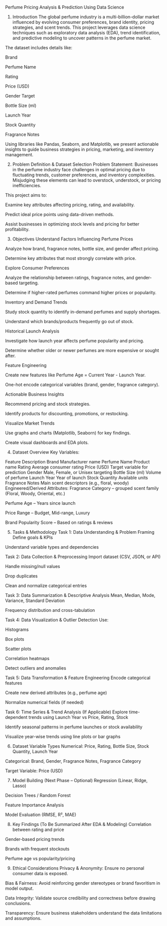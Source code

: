Perfume Pricing Analysis & Prediction Using Data Science
1. Introduction
The global perfume industry is a multi-billion-dollar market influenced by evolving consumer preferences, brand identity, pricing strategies, and scent trends. This project leverages data science techniques such as exploratory data analysis (EDA), trend identification, and predictive modeling to uncover patterns in the perfume market.

The dataset includes details like:

Brand

Perfume Name

Rating

Price (USD)

Gender Target

Bottle Size (ml)

Launch Year

Stock Quantity

Fragrance Notes

Using libraries like Pandas, Seaborn, and Matplotlib, we present actionable insights to guide business strategies in pricing, marketing, and inventory management.

2. Problem Definition & Dataset Selection
Problem Statement:
Businesses in the perfume industry face challenges in optimal pricing due to fluctuating trends, customer preferences, and inventory complexities. Misjudging these elements can lead to overstock, understock, or pricing inefficiencies.

This project aims to:

Examine key attributes affecting pricing, rating, and availability.

Predict ideal price points using data-driven methods.

Assist businesses in optimizing stock levels and pricing for better profitability.

3. Objectives
Understand Factors Influencing Perfume Prices

Analyze how brand, fragrance notes, bottle size, and gender affect pricing.

Determine key attributes that most strongly correlate with price.

Explore Consumer Preferences

Analyze the relationship between ratings, fragrance notes, and gender-based targeting.

Determine if higher-rated perfumes command higher prices or popularity.

Inventory and Demand Trends

Study stock quantity to identify in-demand perfumes and supply shortages.

Understand which brands/products frequently go out of stock.

Historical Launch Analysis

Investigate how launch year affects perfume popularity and pricing.

Determine whether older or newer perfumes are more expensive or sought after.

Feature Engineering

Create new features like Perfume Age = Current Year - Launch Year.

One-hot encode categorical variables (brand, gender, fragrance category).

Actionable Business Insights

Recommend pricing and stock strategies.

Identify products for discounting, promotions, or restocking.

Visualize Market Trends

Use graphs and charts (Matplotlib, Seaborn) for key findings.

Create visual dashboards and EDA plots.

4. Dataset Overview
Key Variables:

Feature	Description
Brand	Manufacturer name
Perfume Name	Product name
Rating	Average consumer rating
Price (USD)	Target variable for prediction
Gender	Male, Female, or Unisex targeting
Bottle Size (ml)	Volume of perfume
Launch Year	Year of launch
Stock Quantity	Available units
Fragrance Notes	Main scent descriptors (e.g., floral, woody)
Engineered/Derived Attributes:
Fragrance Category – grouped scent family (Floral, Woody, Oriental, etc.)

Perfume Age – Years since launch

Price Range – Budget, Mid-range, Luxury

Brand Popularity Score – Based on ratings & reviews

5. Tasks & Methodology
Task 1: Data Understanding & Problem Framing
Define goals & KPIs

Understand variable types and dependencies

Task 2: Data Collection & Preprocessing
Import dataset (CSV, JSON, or API)

Handle missing/null values

Drop duplicates

Clean and normalize categorical entries

Task 3: Data Summarization & Descriptive Analysis
Mean, Median, Mode, Variance, Standard Deviation

Frequency distribution and cross-tabulation

Task 4: Data Visualization & Outlier Detection
Use:

Histograms

Box plots

Scatter plots

Correlation heatmaps

Detect outliers and anomalies

Task 5: Data Transformation & Feature Engineering
Encode categorical features

Create new derived attributes (e.g., perfume age)

Normalize numerical fields (if needed)

Task 6: Time Series & Trend Analysis (If Applicable)
Explore time-dependent trends using Launch Year vs Price, Rating, Stock

Identify seasonal patterns in perfume launches or stock availability

Visualize year-wise trends using line plots or bar graphs

6. Dataset Variable Types
Numerical: Price, Rating, Bottle Size, Stock Quantity, Launch Year

Categorical: Brand, Gender, Fragrance Notes, Fragrance Category

Target Variable: Price (USD)

7. Model Building (Next Phase – Optional)
Regression (Linear, Ridge, Lasso)

Decision Trees / Random Forest

Feature Importance Analysis

Model Evaluation (RMSE, R², MAE)

8. Key Findings (To Be Summarized After EDA & Modeling)
Correlation between rating and price

Gender-based pricing trends

Brands with frequent stockouts

Perfume age vs popularity/pricing

9. Ethical Considerations
Privacy & Anonymity: Ensure no personal consumer data is exposed.

Bias & Fairness: Avoid reinforcing gender stereotypes or brand favoritism in model output.

Data Integrity: Validate source credibility and correctness before drawing conclusions.

Transparency: Ensure business stakeholders understand the data limitations and assumptions.

